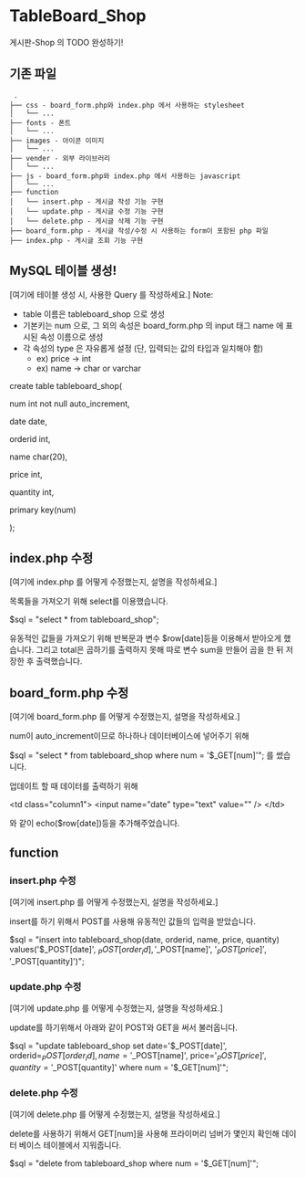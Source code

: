 # TableBoard_Shop
게시판-Shop 의 TODO 완성하기!

## 기존 파일
```
 .
├── css - board_form.php와 index.php 에서 사용하는 stylesheet
│   └── ...
├── fonts - 폰트
│   └── ...
├── images - 아이콘 이미지
│   └── ...
├── vender - 외부 라이브러리
│   └── ...
├── js - board_form.php와 index.php 에서 사용하는 javascript
│   └── ...
├── function
│   └── insert.php - 게시글 작성 기능 구현
│   └── update.php - 게시글 수정 기능 구현
│   └── delete.php - 게시글 삭제 기능 구현
├── board_form.php - 게시글 작성/수정 시 사용하는 form이 포함된 php 파일
├── index.php - 게시글 조회 기능 구현
```

## MySQL 테이블 생성!

[여기에 테이블 생성 시, 사용한 Query 를 작성하세요.]
Note: 
- table 이름은 tableboard_shop 으로 생성
- 기본키는 num 으로, 그 외의 속성은 board_form.php 의 input 태그 name 에 표시된 속성 이름으로 생성
- 각 속성의 type 은 자유롭게 설정 (단, 입력되는 값의 타입과 일치해야 함)
    - ex) price -> int
    - ex) name -> char or varchar
    
create table tableboard_shop(

num int not null auto_increment,

date date,

orderid int,

name char(20),

price int,

quantity int,

primary key(num)

);
    
## index.php 수정
[여기에 index.php 를 어떻게 수정했는지, 설명을 작성하세요.]

목록들을 가져오기 위해 select를 이용했습니다.

$sql = "select * from tableboard_shop";

유동적인 값들을 가져오기 위해 반복문과 변수 $row[date]등을 이용해서 받아오게 했습니다.
그리고 total은 곱하기를 출력하지 못해 따로 변수 sum을 만들어 곱을 한 뒤 저장한 후 출력했습니다.

## board_form.php 수정
[여기에 board_form.php 를 어떻게 수정했는지, 설명을 작성하세요.]

num이 auto_increment이므로 하나하나 데이터베이스에 넣어주기 위해

$sql = "select * from tableboard_shop where num = '$_GET[num]'";
를 썼습니다.

업데이트 할 때 데이터를 출력하기 위해

\<td class="column1"\> \<input name="date" type="text" value="<? echo($row[date])#TODO: 정보 표시 ?>" /\> \</td\>

와 같이 echo($row[date])등을 추가해주었습니다.


## function
### insert.php 수정
[여기에 insert.php 를 어떻게 수정했는지, 설명을 작성하세요.]

insert를 하기 위해서 POST를 사용해 유동적인 값들의 입력을 받았습니다.

$sql = "insert into tableboard_shop(date, orderid, name, price, quantity) values('$_POST[date]', $_POST[order_id], '$_POST[name]', '$_POST[price]', '$_POST[quantity]')";

### update.php 수정
[여기에 update.php 를 어떻게 수정했는지, 설명을 작성하세요.]

update를 하기위해서 아래와 같이 POST와 GET을 써서 불러옵니다.

$sql = "update tableboard_shop set date='$_POST[date]', orderid=$_POST[order_id], name='$_POST[name]', price='$_POST[price]', quantity='$_POST[quantity]' where num = '$_GET[num]'";

### delete.php 수정
[여기에 delete.php 를 어떻게 수정했는지, 설명을 작성하세요.]

delete를 사용하기 위해서 GET[num]을 사용해 프라이머리 넘버가 몇인지 확인해 데이터 베이스 테이블에서 지워줍니다.

$sql = "delete from tableboard_shop where num = '$_GET[num]'";